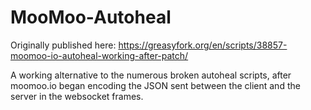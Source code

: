 # MooMoo-Autoheal

Originally published here: https://greasyfork.org/en/scripts/38857-moomoo-io-autoheal-working-after-patch/

A working alternative to the numerous broken autoheal scripts, after moomoo.io began encoding the JSON sent between the client and the server in the websocket frames.